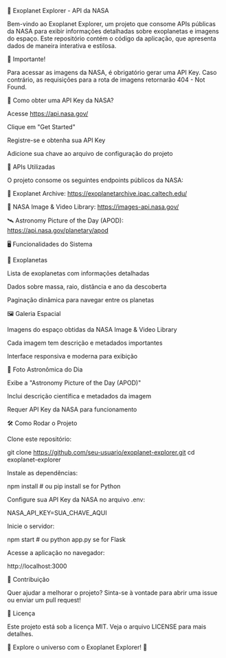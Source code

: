 🌌 Exoplanet Explorer - API da NASA

Bem-vindo ao Exoplanet Explorer, um projeto que consome APIs públicas da NASA para exibir informações detalhadas sobre exoplanetas e imagens do espaço. Este repositório contém o código da aplicação, que apresenta dados de maneira interativa e estilosa.

🚨 Importante!

Para acessar as imagens da NASA, é obrigatório gerar uma API Key. Caso contrário, as requisições para a rota de imagens retornarão 404 - Not Found.

🔑 Como obter uma API Key da NASA?

Acesse https://api.nasa.gov/

Clique em "Get Started"

Registre-se e obtenha sua API Key

Adicione sua chave ao arquivo de configuração do projeto

📡 APIs Utilizadas

O projeto consome os seguintes endpoints públicos da NASA:

🔭 Exoplanet Archive: https://exoplanetarchive.ipac.caltech.edu/

📸 NASA Image & Video Library: https://images-api.nasa.gov/

🛰 Astronomy Picture of the Day (APOD): https://api.nasa.gov/planetary/apod

🖥 Funcionalidades do Sistema

🔎 Exoplanetas

Lista de exoplanetas com informações detalhadas

Dados sobre massa, raio, distância e ano da descoberta

Paginação dinâmica para navegar entre os planetas

🖼 Galeria Espacial

Imagens do espaço obtidas da NASA Image & Video Library

Cada imagem tem descrição e metadados importantes

Interface responsiva e moderna para exibição

🌠 Foto Astronômica do Dia

Exibe a "Astronomy Picture of the Day (APOD)"

Inclui descrição científica e metadados da imagem

Requer API Key da NASA para funcionamento

🛠 Como Rodar o Projeto

Clone este repositório:

git clone https://github.com/seu-usuario/exoplanet-explorer.git
cd exoplanet-explorer

Instale as dependências:

npm install  # ou pip install se for Python

Configure sua API Key da NASA no arquivo .env:

NASA_API_KEY=SUA_CHAVE_AQUI

Inicie o servidor:

npm start  # ou python app.py se for Flask

Acesse a aplicação no navegador:

http://localhost:3000

📌 Contribuição

Quer ajudar a melhorar o projeto? Sinta-se à vontade para abrir uma issue ou enviar um pull request!

📜 Licença

Este projeto está sob a licença MIT. Veja o arquivo LICENSE para mais detalhes.

🚀 Explore o universo com o Exoplanet Explorer! 🌠


